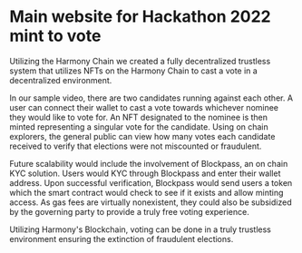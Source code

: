 # Main website for Hackathon 2022 mint to vote

Utilizing the Harmony Chain we created a fully decentralized trustless system that utilizes NFTs on the Harmony Chain to cast a vote in a decentralized environment.

In our sample video, there are two candidates running against each other. A user can connect their wallet to cast a vote towards whichever nominee they would like to vote for. An NFT designated to the nominee is then minted representing a singular vote for the candidate. Using on chain explorers, the general public can view how many votes each candidate received to verify that elections were not miscounted or fraudulent.

Future scalability would include the involvement of Blockpass, an on chain KYC solution. Users would KYC through Blockpass and enter their wallet address. Upon successful verification, Blockpass would send users a token which the smart contract would check to see if it exists and allow minting access. As gas fees are virtually nonexistent, they could also be subsidized by the governing party to provide a truly free voting experience.

Utilizing Harmony's Blockchain, voting can be done in a truly trustless environment ensuring the extinction of fraudulent elections.